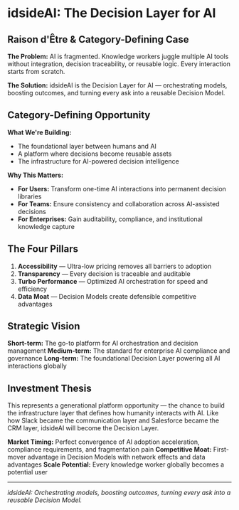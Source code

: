 # idsideAI: The Decision Layer for AI

## Raison d'Être & Category-Defining Case

**The Problem:** AI is fragmented. Knowledge workers juggle multiple AI tools without integration, decision traceability, or reusable logic. Every interaction starts from scratch.

**The Solution:** idsideAI is the Decision Layer for AI — orchestrating models, boosting outcomes, and turning every ask into a reusable Decision Model.

## Category-Defining Opportunity

**What We're Building:**
- The foundational layer between humans and AI
- A platform where decisions become reusable assets
- The infrastructure for AI-powered decision intelligence

**Why This Matters:**
- **For Users:** Transform one-time AI interactions into permanent decision libraries
- **For Teams:** Ensure consistency and collaboration across AI-assisted decisions  
- **For Enterprises:** Gain auditability, compliance, and institutional knowledge capture

## The Four Pillars

1. **Accessibility** — Ultra-low pricing removes all barriers to adoption
2. **Transparency** — Every decision is traceable and auditable
3. **Turbo Performance** — Optimized AI orchestration for speed and efficiency
4. **Data Moat** — Decision Models create defensible competitive advantages

## Strategic Vision

**Short-term:** The go-to platform for AI orchestration and decision management
**Medium-term:** The standard for enterprise AI compliance and governance
**Long-term:** The foundational Decision Layer powering all AI interactions globally

## Investment Thesis

This represents a generational platform opportunity — the chance to build the infrastructure layer that defines how humanity interacts with AI. Like how Slack became the communication layer and Salesforce became the CRM layer, idsideAI will become the Decision Layer.

**Market Timing:** Perfect convergence of AI adoption acceleration, compliance requirements, and fragmentation pain
**Competitive Moat:** First-mover advantage in Decision Models with network effects and data advantages
**Scale Potential:** Every knowledge worker globally becomes a potential user

---

*idsideAI: Orchestrating models, boosting outcomes, turning every ask into a reusable Decision Model.*

